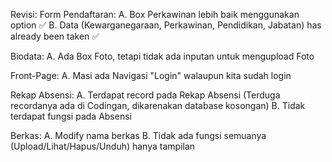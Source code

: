Revisi:
Form Pendaftaran: 
A. Box Perkawinan lebih baik menggunakan option ✅
B. Data (Kewarganegaraan, Perkawinan, Pendidikan, Jabatan) has already been taken ✅

Biodata:
A. Ada Box Foto, tetapi tidak ada inputan untuk mengupload Foto

Front-Page:
A. Masi ada Navigasi "Login" walaupun kita sudah login

Rekap Absensi:
A. Terdapat record pada Rekap Absensi (Terduga recordanya ada di Codingan, dikarenakan database kosongan)
B. Tidak terdapat fungsi pada Absensi

Berkas:
A. Modify nama berkas 
B. Tidak ada fungsi semuanya (Upload/Lihat/Hapus/Unduh) hanya tampilan

